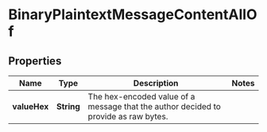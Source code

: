 

# BinaryPlaintextMessageContentAllOf


## Properties

| Name | Type | Description | Notes |
|------------ | ------------- | ------------- | -------------|
|**valueHex** | **String** | The hex-encoded value of a message that the author decided to provide as raw bytes. |  |



